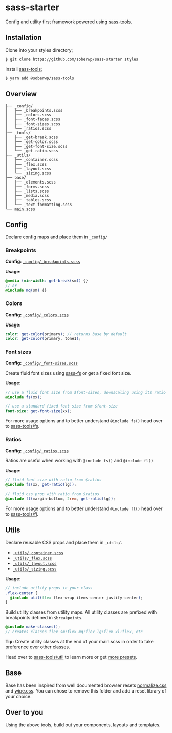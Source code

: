 # sass-starter

Config and utility first framework powered using [sass-tools](https://github.com/soberwp/sass-tools).

## Installation

Clone into your styles directory;

```shell
$ git clone https://github.com/soberwp/sass-starter styles
```

Install [sass-tools](https://github.com/soberwp/sass-tools);

```shell
$ yarn add @soberwp/sass-tools
```

## Overview

```shell
├── _config/
│   ├── _breakpoints.scss
│   ├── _colors.scss
│   ├── _font-faces.scss
│   ├── _font-sizes.scss
│   └── _ratios.scss
├── _tools/
│   ├── _get-break.scss
│   ├── _get-color.scss
│   ├── _get-font-size.scss
│   └── _get-ratio.scss
├── _utils/
│   ├── _container.scss
│   ├── _flex.scss
│   ├── _layout.scss
│   └── _sizing.scss
├── base/
│   ├── _elements.scss
│   ├── _forms.scss
│   ├── _lists.scss
│   ├── _media.scss
│   ├── _tables.scss
│   └── _text-formatting.scss
└── main.scss
```

## Config

Declare config maps and place them in `_config/`

### Breakpoints

**Config:** [`_config/_breakpoints.scss`](_config/_breakpoints.scss)

**Usage:**
```scss
@media (min-width: get-break(sm)) {}
// or
@include mq(sm) {}
```

### Colors

**Config:** [`_config/_colors.scss`](_config/_colors.scss)

**Usage:**
```scss
color: get-color(primary); // returns base by default
color: get-color(primary, tone1);
```

### Font sizes

**Config:** [`_config/_font-sizes.scss`](_config/_font-sizes.scss)

Create fluid font sizes using [sass-fs](https://github.com/soberwp/sass-fs) or get a fixed font size.

**Usage:**
```scss
// use a fluid font size from $font-sizes, downscaling using its ratio
@include fs(xx);

// use a standard fixed font size from $font-size
font-size: get-font-size(xx);
```

For more usage options and to better understand `@include fs()` head over to [sass-tools/fs](https://github.com/soberwp/sass-tools/.github/fs).

### Ratios

**Config:** [`_config/_ratios.scss`](_config/_font-sizes.scss)

Ratios are useful when working with `@include fs()` and `@include fl()`

**Usage:**
```scss
// fluid font size with ratio from $ratios
@include fs(xx, get-ratio(lg));

// fluid css prop with ratio from $ratios
@include fl(margin-bottom, 2rem, get-ratio(lg));
```

For more usage options and to better understand `@include fl()` head over to [sass-tools/fl](https://github.com/soberwp/sass-tools/.github/fl).

## Utils

Declare reusable CSS props and place them in `_utils/`. 

* [`_utils/_container.scss`](_utils/_container.scss)
* [`_utils/_flex.scss`](_utils/_flex.scss)
* [`_utils/_layout.scss`](_utils/_layout.scss)
* [`_utils/_sizing.scss`](_utils/_sizing.scss)

**Usage:**
```scss
// include utility props in your class
.flex-center {
  @include util(flex flex-wrap items-center justify-center);
}
```

Build utility classes from utility maps. All utility classes are prefixed with breakpoints defined in `$breakpoints`.

```scss
@include make-classes();
// creates classes flex sm:flex mq:flex lg:flex xl:flex, etc
```

**Tip:** Create utility classes at the end of your main.scss in order to take preference over other classes.

Head over to [sass-tools/util](https://github.com/soberwp/sass-tools/.github/util.md) to learn more or get [more presets](https://github.com/soberwp/sass-tools/util-presets).

## Base

Base has been inspired from well documented browser resets [normalize.css](https://github.com/necolas/normalize.css/) and [wipe.css](https://github.com/danilowoz/wipe.css). You can chose to remove this folder and add a reset library of your choice.

## Over to you

Using the above tools, build out your components, layouts and templates.
